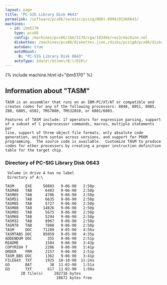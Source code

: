 ```yaml
---
layout: page
title: "PC-SIG Library Disk #643"
permalink: /software/pcx86/sw/misc/pcsig/0001-0999/DISK0643/
machines:
  - id: ibm5170
    type: pcx86
    config: /machines/pcx86/ibm/5170/cga/1024kb/rev3/machine.xml
    diskettes: /machines/pcx86/diskettes.json,/disks/pcsig0/pcx86/diskettes.json
    autoGen: true
    autoMount:
      B: "PC-SIG Library Disk 0643"
    autoType: $date\r$time\rB:\rDIR\r
---
```


{% include machine.html id="ibm5170" %}

## Information about "TASM"

    TASM is an assembler that runs on an IBM-PC/XT/AT or compatible and
    creates codes for any of the following processors: 8048, 8051, 8085,
    Z80, 6805, 6502, TMS7000, TMS32010, or 6801/6803.
    
    Features of TASM include: 17 operators for expression parsing, support
    of a subset of C preprocessor commands, macros, multiple statements per
    line, support of three object file formats, only absolute code
    generation, uniform syntax across versions, and support for PROM
    programming.  The source code is available.  Customize TASM to produce
    codes for other processors by creating a proper instruction definition
    table for the target chip.

### Directory of PC-SIG Library Disk 0643

     Volume in drive A has no label
     Directory of A:\

    TASM     EXE     50803   9-06-90   2:50p
    TASM48   TAB      6403   9-06-90   2:50p
    TASM65   TAB      4706   9-06-90   2:50p
    TASM51   TAB      6635   9-06-90   2:50p
    TASM85   TAB      5727   9-06-90   2:50p
    TASM80   TAB     14826   9-06-90   2:50p
    TASM05   TAB      5675   9-06-90   2:50p
    TASM68   TAB      5294   9-06-90   2:50p
    TASM32   TAB      8967   9-06-90   2:50p
    TASM70   TAB      7088   9-06-90   2:50p
    TASM     DOC     71289   9-05-90   4:56a
    TASMTABS DOC     85059   9-05-90   4:35p
    ADDENDUM DOC       355   9-06-90   2:51p
    README            1584   9-06-90   3:43p
    COPYRIGH T        2206   9-06-90   3:41p
    ORDER    FRM      2157   9-06-90   2:51p
    TASM_BBS DOC      1362   9-06-90   3:41p
    FILE643  TXT      1925  10-10-90  11:24a
    GO       BAT        38  11-02-90   1:51a
    GO       TXT       617  11-02-90   1:50a
           20 file(s)     282716 bytes
                           28672 bytes free
